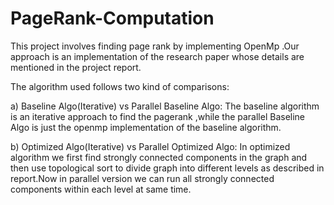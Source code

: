 # PageRank-Computation

This project involves finding page rank by implementing OpenMp .Our approach is an implementation of the research paper whose details are mentioned in the project report.

The algorithm used follows two kind of comparisons:

a) Baseline Algo(Iterative) vs Parallel Baseline Algo: The baseline algorithm is an iterative approach to find the pagerank ,while the parallel Baseline Algo is just the openmp implementation of the baseline algorithm.

    
b) Optimized Algo(Iterative) vs Parallel Optimized Algo: In optimized algorithm we first find strongly connected components in the graph and then use topological sort to divide graph into different levels as described in report.Now in parallel version we can run all strongly connected components within each level at same time.

   
